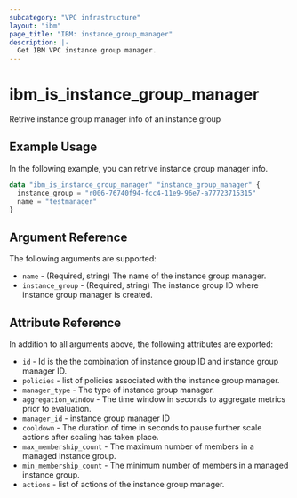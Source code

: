 ```yaml
---
subcategory: "VPC infrastructure"
layout: "ibm"
page_title: "IBM: instance_group_manager"
description: |-
  Get IBM VPC instance group manager.
---
```


# ibm\_is_instance_group_manager

Retrive instance group manager info of an instance group

## Example Usage

In the following example, you can retrive instance group manager info.
```terraform
data "ibm_is_instance_group_manager" "instance_group_manager" {
  instance_group = "r006-76740f94-fcc4-11e9-96e7-a77723715315"
  name = "testmanager"
}
```

## Argument Reference

The following arguments are supported:

* `name` - (Required, string) The name of the instance group manager.
* `instance_group` - (Required, string) The instance group ID where instance group manager is created.

## Attribute Reference

In addition to all arguments above, the following attributes are exported:

* `id` - Id is the the combination of instance group ID and instance group manager ID.
* `policies` - list of policies associated with the instance group manager.
* `manager_type` - The type of instance group manager.
* `aggregation_window` - The time window in seconds to aggregate metrics prior to evaluation.
* `manager_id` - instance group manager ID
* `cooldown` - The duration of time in seconds to pause further scale actions after scaling has taken place.
* `max_membership_count` - The maximum number of members in a managed instance group.
* `min_membership_count` - The minimum number of members in a managed instance group. 
* `actions` - list of actions of the instance group manager.
